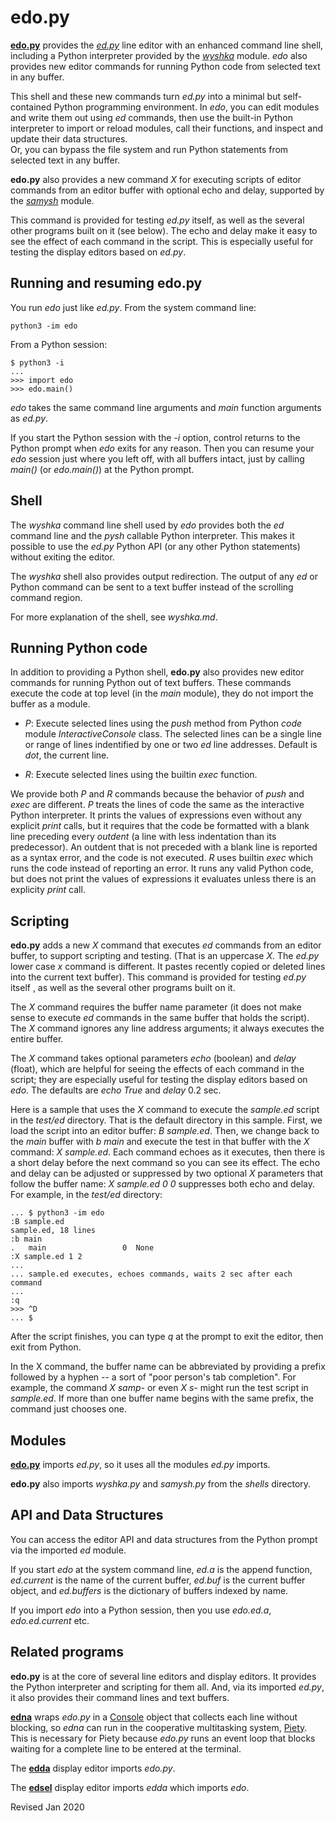 
edo.py
======

**[edo.py](edo.py)** provides the *[ed.py](ed.md)* line editor with an enhanced
command line shell, including a Python interpreter
provided by the *[wyshka](../shells/wyshka.py)* module.  *edo* also
provides new editor commands for running Python code from
selected text in any buffer.

This shell and these new commands
turn *ed.py* into a minimal but self-contained
Python programming environment.  In *edo*, you can edit modules and
write them out using *ed* commands, then use the built-in
Python interpreter to import or reload modules, call their functions,
and inspect and update their data structures.  
Or, you can bypass the file system and run Python
statements from selected text in any buffer.

**edo.py** also provides a new command *X*
for executing scripts of editor commands
from an editor buffer with optional echo and delay,
supported by the *[samysh](../shells/samysh.py)* module.

This command is provided for testing *ed.py* itself, as well as the
several other programs built on it (see below).  The echo and delay make
it easy to see the effect of each command in the script.  This is
especially useful for testing the display editors based on *ed.py*.

## Running and resuming edo.py ##

You run *edo* just like *ed.py*.  From the system command line:

    python3 -im edo

From a Python session:

    $ python3 -i
    ...
    >>> import edo
    >>> edo.main()

*edo* takes the same command line arguments and *main* function arguments
as *ed.py*.

If you start the Python session with the *-i* option, control returns to the
Python prompt when *edo* exits for any reason.  Then you can resume your
*edo* session just where you left off, with all buffers intact, just by
calling *main()* (or *edo.main()*) at the Python prompt.

## Shell ##

The *wyshka* command line shell used by *edo* provides both the *ed*
command line and the *pysh* callable Python interpreter.  This makes
it possible to use the *ed.py* Python API (or any other Python
statements) without exiting the editor.  

The *wyshka* shell also provides output redirection.  The output of any
*ed* or Python command can be sent to a text buffer instead of
the scrolling command region.

For more explanation of the shell, see *wyshka.md*.

## Running Python code ##

In addition to providing a Python shell, **edo.py** also provides new editor
commands for running Python out of text buffers. These commands execute the code
at top level (in the *main* module), they do not import the buffer as a module.

- *P*: Execute selected lines using the *push* method from Python *code* module
*InteractiveConsole* class. The selected lines can be a single line or range of
lines indentified by one or two *ed* line addresses. Default is *dot*, the
current line.

- *R*: Execute selected lines using the builtin *exec* function.

We provide both *P* and *R* commands because the behavior of *push* and *exec*
are different. *P* treats the lines of code the same as the interactive Python
interpreter. It prints the values of expressions even without any explicit
*print* calls, but it requires that the code be formatted with a blank line
preceding every *outdent* (a line with less indentation than its predecessor).
An outdent that is not preceded with a blank line is reported as a syntax
error, and the code is not executed. *R* uses builtin *exec* which runs the
code instead of reporting an error. It runs any valid Python code, but does not
print the values of expressions it evaluates unless there is an explicity
*print* call.

## Scripting ##

**edo.py** adds a new *X* command that executes *ed* commands
from an editor buffer, to support scripting and
testing.  (That is an uppercase *X*.  The *ed.py* lower case *x*
command is different.  It pastes recently copied or deleted lines into
the current text buffer).
This command is provided for testing *ed.py* itself , as well as the
several other programs built on it.

The *X* command requires the buffer name parameter (it does not make
sense to execute *ed* commands in the same buffer that holds the
script).
The *X* command ignores any line address arguments; it always
executes the entire buffer.

The *X* command takes optional parameters *echo*
(boolean) and *delay* (float), which are helpful for seeing the
effects of each command in the script; they are especially useful
for testing the display editors based on *edo*.
The defaults are *echo* *True* and *delay* 0.2 sec.

Here is a sample that uses the *X* command to execute the *sample.ed*
script in the *test/ed* directory.  That is the default directory in
this sample.   First, we load the script into an
editor buffer: *B sample.ed*.
Then, we change back to the *main* buffer with *b main* and
execute the test in that buffer with the *X* command: *X sample.ed*.
Each command echoes as it executes, then there is a short delay before
the next command so you can see its effect. The echo and delay can be
adjusted or suppressed by two optional *X* parameters that follow the
buffer name: *X sample.ed 0 0* suppresses both echo and delay.  For example,
in the *test/ed* directory:

    ... $ python3 -im edo
    :B sample.ed
    sample.ed, 18 lines
    :b main
    .   main                 0  None
    :X sample.ed 1 2
    ...
    ... sample.ed executes, echoes commands, waits 2 sec after each command
    ...
    :q
    >>> ^D
    ... $

After the script finishes, you can type *q* at the prompt to exit the editor,
then exit from Python.

In the X command, the buffer name can be abbreviated by providing a prefix
followed by a hyphen -- a sort of "poor person's tab completion".  For
example, the command *X samp-* or even *X s-* might run the test script in
*sample.ed*.  If more than one buffer name begins with the same
prefix, the command just chooses one.

## Modules ##

**[edo.py](edo.py)** imports *ed.py*, so it uses all the modules *ed.py* imports.

**edo.py** also imports *wyshka.py* and *samysh.py* from the *shells* directory.

## API and Data Structures ##

You can access the editor API and data structures from the Python prompt
via the imported *ed* module.

If you start *edo* at the system command line, *ed.a* is the append function,
*ed.current* is the name of the current buffer, *ed.buf* is the
current buffer object, and *ed.buffers* is the dictionary of buffers
indexed by name.

If you import *edo* into a Python session, then
you use *edo.ed.a*, *edo.ed.current* etc.

## Related programs ##

**edo.py** is at the core of several line editors and display editors.
It provides the Python interpreter and scripting for them all.
And, via its imported *ed.py*, it also provides their command lines
and text buffers.

**[edna](edna.py)** wraps *edo.py* in a [Console](../console/README.md)
object that collects each line without blocking,
so *edna* can run in the cooperative multitasking system,
[Piety](../piety/README.md).  This is necessary for Piety because
*edo.py* runs an event loop that blocks waiting for a complete line
to be entered at the terminal.

The **[edda](edda.md)** display editor imports *edo.py*.

The **[edsel](edsel.md)** display editor imports *edda* which imports *edo*.

Revised Jan 2020
